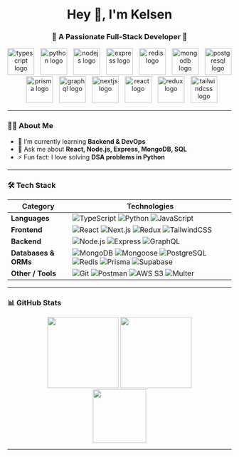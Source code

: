 <h1 align="center">Hey 👋, I'm Kelsen</h1>
<h3 align="center">🚀 A Passionate Full-Stack Developer 🚀</h3>

<div align="center">
  <img src="https://skillicons.dev/icons?i=ts" height="60" alt="typescript logo"  />
  <img width="6" />
  <img src="https://skillicons.dev/icons?i=py" height="60" alt="python logo"  />
  <img width="6" />
  <img src="https://skillicons.dev/icons?i=nodejs" height="60" alt="nodejs logo"  />
  <img width="6" />
  <img src="https://skillicons.dev/icons?i=express" height="60" alt="express logo"  />
  <img width="6" />
  <img src="https://skillicons.dev/icons?i=redis" height="60" alt="redis logo"  />
  <img width="6" />
  <img src="https://skillicons.dev/icons?i=mongodb" height="60" alt="mongodb logo"  />
  <img width="6" />
  <img src="https://skillicons.dev/icons?i=postgres" height="60" alt="postgresql logo"  />
  <img width="6" />
  <img src="https://skillicons.dev/icons?i=prisma" height="60" alt="prisma logo"  />
  <img width="6" />
  <img src="https://skillicons.dev/icons?i=graphql" height="60" alt="graphql logo"  />
  <img width="6" />
  <img src="https://skillicons.dev/icons?i=nextjs" height="60" alt="nextjs logo"  />
  <img width="6" />
  <img src="https://skillicons.dev/icons?i=react" height="60" alt="react logo"  />
  <img width="6" />
  <img src="https://skillicons.dev/icons?i=redux" height="60" alt="redux logo"  />
  <img width="6" />
  <img src="https://skillicons.dev/icons?i=tailwind" height="60" alt="tailwindcss logo"  />
</div>

---

### 👨‍💻 About Me  
- 🌱 I’m currently learning **Backend & DevOps**  
- 💬 Ask me about **React, Node.js, Express, MongoDB, SQL**  
- ⚡ Fun fact: I love solving **DSA problems in Python**  

---

### 🛠 Tech Stack  

| **Category**   | **Technologies** |
|----------------|------------------|
| **Languages** | ![TypeScript](https://img.shields.io/badge/TypeScript-3178C6?style=for-the-badge&logo=typescript&logoColor=white) ![Python](https://img.shields.io/badge/Python-3776AB?style=for-the-badge&logo=python&logoColor=white) ![JavaScript](https://img.shields.io/badge/JavaScript-F7DF1E?style=for-the-badge&logo=javascript&logoColor=black) |
| **Frontend**  | ![React](https://img.shields.io/badge/React-20232A?style=for-the-badge&logo=react&logoColor=61DAFB) ![Next.js](https://img.shields.io/badge/Next.js-000000?style=for-the-badge&logo=nextdotjs&logoColor=white) ![Redux](https://img.shields.io/badge/Redux-593D88?style=for-the-badge&logo=redux&logoColor=white) ![TailwindCSS](https://img.shields.io/badge/TailwindCSS-06B6D4?style=for-the-badge&logo=tailwindcss&logoColor=white) |
| **Backend**   | ![Node.js](https://img.shields.io/badge/Node.js-339933?style=for-the-badge&logo=nodedotjs&logoColor=white) ![Express](https://img.shields.io/badge/Express-000000?style=for-the-badge&logo=express&logoColor=white) ![GraphQL](https://img.shields.io/badge/GraphQL-E10098?style=for-the-badge&logo=graphql&logoColor=white) |
| **Databases & ORMs** | ![MongoDB](https://img.shields.io/badge/MongoDB-47A248?style=for-the-badge&logo=mongodb&logoColor=white) ![Mongoose](https://img.shields.io/badge/Mongoose-880000?style=for-the-badge&logo=mongoose&logoColor=white) ![PostgreSQL](https://img.shields.io/badge/PostgreSQL-4169E1?style=for-the-badge&logo=postgresql&logoColor=white) ![Redis](https://img.shields.io/badge/Redis-DC382D?style=for-the-badge&logo=redis&logoColor=white) ![Prisma](https://img.shields.io/badge/Prisma-2D3748?style=for-the-badge&logo=prisma&logoColor=white) ![Supabase](https://img.shields.io/badge/Supabase-3ECF8E?style=for-the-badge&logo=supabase&logoColor=white) |
| **Other / Tools**     | ![Git](https://img.shields.io/badge/Git-F05032?style=for-the-badge&logo=git&logoColor=white) ![Postman](https://img.shields.io/badge/Postman-FF6C37?style=for-the-badge&logo=postman&logoColor=white) ![AWS S3](https://img.shields.io/badge/AWS_S3-569A31?style=for-the-badge&logo=amazons3&logoColor=white) ![Multer](https://img.shields.io/badge/Multer-S3-blue?style=for-the-badge) |

---

### 📊 GitHub Stats  

<div align="center">
  <img src="https://github-readme-stats.vercel.app/api?username=Kelsen23&show_icons=true&theme=dracula&hide_border=false" height="160" />
  <img src="https://streak-stats.demolab.com?user=Kelsen23&theme=dracula&hide_border=false" height="160" />
</div>  

<div align="center">
  <img src="https://github-profile-trophy.vercel.app?username=Kelsen23&theme=dracula&margin-w=8&margin-h=8&no-frame=true&row=1" height="120" />
</div>

---
